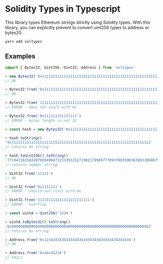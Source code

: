 # Solidity Types in Typescript

This library types Ethereum strings strictly using Solidity types. With this library, you can explicitly prevent to convert uint256 types to address or bytes20.

```shell
yarn add soltypes
```

## Examples
```typescript
import { Bytes32, Uint256, Uint32, Address } from 'soltypes'

> new Bytes32('0x1111111111111111111111111111111111111111111111111111111111111111')
// OK

> Bytes32.from('0x1111111111111111111111111111111111111111111111111111111111111111')
// OK

> Bytes32.from('1111111111111111111111111111111111111111111111111111111111111111')
// ERROR - does not start with 0x 

> Bytes32.from('0x111111111111111')
// ERROR - bytes length is not 32

> const hash = new Bytes32('0x1111111111111111111111111111111111111111111111111111111111111111')

> hash.toString()
'0x1111111111111111111111111111111111111111111111111111111111111111'
// returns 0x string

> hash.toUint256().toString()
'7719472615821079694904732333912527190217998977709370935963838933860875309329'
// returns number string

> Uint32.from('11111')
// OK

> Uint32.from('0x1111111')
// ERROR - should not start with 0x

> Uint32.from('111111111111111111111111')
// ERROR - overflow

> const uintA = Uint256('1234')

> uintA.toBytes32().toString()
'0x00000000000000000000000000000000000000000000000000000000000004d2'
// returns 0x string

> Address.from('0x1234343434343434343434343434343434343434')
// OK

> Address.from('0xabcd1234')
// FAILs
```

